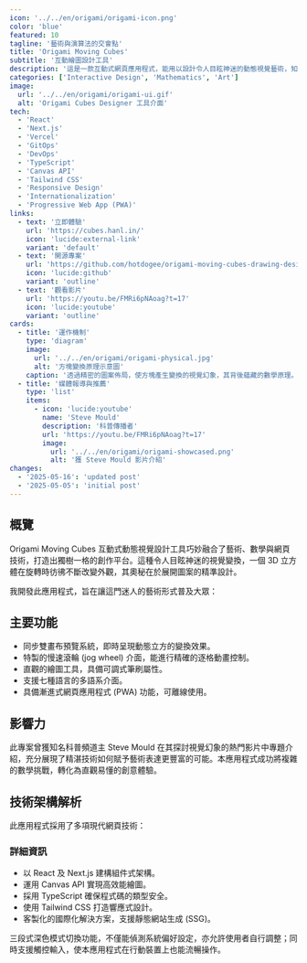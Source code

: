 ```yaml
---
icon: '../../en/origami/origami-icon.png'
color: 'blue'
featured: 10
tagline: '藝術與演算法的交會點'
title: 'Origami Moving Cubes'
subtitle: '互動繪圖設計工具'
description: '這是一款互動式網頁應用程式，能用以設計令人目眩神迷的動態視覺藝術，知名科普傳播者 Steve Mould 亦曾對其進行專題介紹。本專案淋漓盡致地展現了當創意巧思與精密技術相互碰撞時所迸發的獨特美學，更使複雜的數學變換原理深入淺出，人人皆可輕鬆領略。'
categories: ['Interactive Design', 'Mathematics', 'Art']
image:
  url: '../../en/origami/origami-ui.gif'
  alt: 'Origami Cubes Designer 工具介面'
tech:
  - 'React'
  - 'Next.js'
  - 'Vercel'
  - 'GitOps'
  - 'DevOps'
  - 'TypeScript'
  - 'Canvas API'
  - 'Tailwind CSS'
  - 'Responsive Design'
  - 'Internationalization'
  - 'Progressive Web App (PWA)'
links:
  - text: '立即體驗'
    url: 'https://cubes.hanl.in/'
    icon: 'lucide:external-link'
    variant: 'default'
  - text: '開源專案'
    url: 'https://github.com/hotdogee/origami-moving-cubes-drawing-designer'
    icon: 'lucide:github'
    variant: 'outline'
  - text: '觀看影片'
    url: 'https://youtu.be/FMRi6pNAoag?t=17'
    icon: 'lucide:youtube'
    variant: 'outline'
cards:
  - title: '運作機制'
    type: 'diagram'
    image:
      url: '../../en/origami/origami-physical.jpg'
      alt: '方塊變換原理示意圖'
    caption: '透過精密的圖案佈局，使方塊產生變換的視覺幻象，其背後蘊藏的數學原理。'
  - title: '媒體報導與推薦'
    type: 'list'
    items:
      - icon: 'lucide:youtube'
        name: 'Steve Mould'
        description: '科普傳播者'
        url: 'https://youtu.be/FMRi6pNAoag?t=17'
        image:
          url: '../../en/origami/origami-showcased.png'
          alt: '獲 Steve Mould 影片介紹'
changes:
  - '2025-05-16': 'updated post'
  - '2025-05-05': 'initial post'
---
```


## 概覽

Origami Moving Cubes 互動式動態視覺設計工具巧妙融合了藝術、數學與網頁技術，打造出獨樹一格的創作平台。這種令人目眩神迷的視覺變換，一個 3D 立方體在旋轉時彷彿不斷改變外觀，其奧秘在於展開圖案的精準設計。

我開發此應用程式，旨在讓這門迷人的藝術形式普及大眾：

## 主要功能

- 同步雙畫布預覽系統，即時呈現動態立方的變換效果。
- 特製的慢速滾輪 (jog wheel) 介面，能進行精確的逐格動畫控制。
- 直觀的繪圖工具，具備可調式筆刷屬性。
- 支援七種語言的多語系介面。
- 具備漸進式網頁應用程式 (PWA) 功能，可離線使用。

## 影響力

此專案曾獲知名科普頻道主 Steve Mould 在其探討視覺幻象的熱門影片中專題介紹，充分展現了精湛技術如何賦予藝術表達更豐富的可能。本應用程式成功將複雜的數學挑戰，轉化為直觀易懂的創意體驗。

## 技術架構解析

此應用程式採用了多項現代網頁技術：

### 詳細資訊

- 以 React 及 Next.js 建構組件式架構。
- 運用 Canvas API 實現高效能繪圖。
- 採用 TypeScript 確保程式碼的類型安全。
- 使用 Tailwind CSS 打造響應式設計。
- 客製化的國際化解決方案，支援靜態網站生成 (SSG)。

三段式深色模式切換功能，不僅能偵測系統偏好設定，亦允許使用者自行調整；同時支援觸控輸入，使本應用程式在行動裝置上也能流暢操作。
